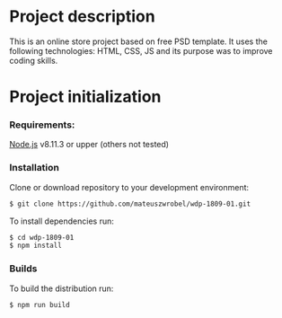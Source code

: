 # Project description

This is an online store project based on free PSD template. It uses the following technologies: HTML, CSS, JS and its purpose was to improve coding skills.

# Project initialization

### Requirements:

[Node.js](https://nodejs.org/) v8.11.3 or upper (others not tested)

### Installation

Clone or download repository to your development environment:

```sh
$ git clone https://github.com/mateuszwrobel/wdp-1809-01.git
```

To install dependencies run:

```sh
$ cd wdp-1809-01
$ npm install
```

### Builds

To build the distribution run:

```sh
$ npm run build
```
